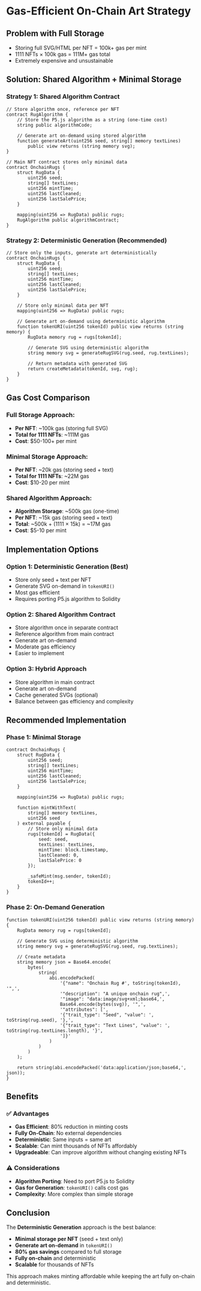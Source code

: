 # Gas-Efficient On-Chain Art Strategy

## Problem with Full Storage
- Storing full SVG/HTML per NFT = 100k+ gas per mint
- 1111 NFTs × 100k gas = 111M+ gas total
- Extremely expensive and unsustainable

## Solution: Shared Algorithm + Minimal Storage

### Strategy 1: Shared Algorithm Contract
```solidity
// Store algorithm once, reference per NFT
contract RugAlgorithm {
    // Store the P5.js algorithm as a string (one-time cost)
    string public algorithmCode;
    
    // Generate art on-demand using stored algorithm
    function generateArt(uint256 seed, string[] memory textLines) 
        public view returns (string memory svg);
}

// Main NFT contract stores only minimal data
contract OnchainRugs {
    struct RugData {
        uint256 seed;
        string[] textLines;
        uint256 mintTime;
        uint256 lastCleaned;
        uint256 lastSalePrice;
    }
    
    mapping(uint256 => RugData) public rugs;
    RugAlgorithm public algorithmContract;
}
```

### Strategy 2: Deterministic Generation (Recommended)
```solidity
// Store only the inputs, generate art deterministically
contract OnchainRugs {
    struct RugData {
        uint256 seed;
        string[] textLines;
        uint256 mintTime;
        uint256 lastCleaned;
        uint256 lastSalePrice;
    }
    
    // Store only minimal data per NFT
    mapping(uint256 => RugData) public rugs;
    
    // Generate art on-demand using deterministic algorithm
    function tokenURI(uint256 tokenId) public view returns (string memory) {
        RugData memory rug = rugs[tokenId];
        
        // Generate SVG using deterministic algorithm
        string memory svg = generateRugSVG(rug.seed, rug.textLines);
        
        // Return metadata with generated SVG
        return createMetadata(tokenId, svg, rug);
    }
}
```

## Gas Cost Comparison

### Full Storage Approach:
- **Per NFT**: ~100k gas (storing full SVG)
- **Total for 1111 NFTs**: ~111M gas
- **Cost**: $50-100+ per mint

### Minimal Storage Approach:
- **Per NFT**: ~20k gas (storing seed + text)
- **Total for 1111 NFTs**: ~22M gas
- **Cost**: $10-20 per mint

### Shared Algorithm Approach:
- **Algorithm Storage**: ~500k gas (one-time)
- **Per NFT**: ~15k gas (storing seed + text)
- **Total**: ~500k + (1111 × 15k) = ~17M gas
- **Cost**: $5-10 per mint

## Implementation Options

### Option 1: Deterministic Generation (Best)
- Store only seed + text per NFT
- Generate SVG on-demand in `tokenURI()`
- Most gas efficient
- Requires porting P5.js algorithm to Solidity

### Option 2: Shared Algorithm Contract
- Store algorithm once in separate contract
- Reference algorithm from main contract
- Generate art on-demand
- Moderate gas efficiency
- Easier to implement

### Option 3: Hybrid Approach
- Store algorithm in main contract
- Generate art on-demand
- Cache generated SVGs (optional)
- Balance between gas efficiency and complexity

## Recommended Implementation

### Phase 1: Minimal Storage
```solidity
contract OnchainRugs {
    struct RugData {
        uint256 seed;
        string[] textLines;
        uint256 mintTime;
        uint256 lastCleaned;
        uint256 lastSalePrice;
    }
    
    mapping(uint256 => RugData) public rugs;
    
    function mintWithText(
        string[] memory textLines,
        uint256 seed
    ) external payable {
        // Store only minimal data
        rugs[tokenId] = RugData({
            seed: seed,
            textLines: textLines,
            mintTime: block.timestamp,
            lastCleaned: 0,
            lastSalePrice: 0
        });
        
        _safeMint(msg.sender, tokenId);
        tokenId++;
    }
}
```

### Phase 2: On-Demand Generation
```solidity
function tokenURI(uint256 tokenId) public view returns (string memory) {
    RugData memory rug = rugs[tokenId];
    
    // Generate SVG using deterministic algorithm
    string memory svg = generateRugSVG(rug.seed, rug.textLines);
    
    // Create metadata
    string memory json = Base64.encode(
        bytes(
            string(
                abi.encodePacked(
                    '{"name": "Onchain Rug #', toString(tokenId), '",',
                    '"description": "A unique onchain rug",',
                    '"image": "data:image/svg+xml;base64,', 
                    Base64.encode(bytes(svg)), '",',
                    '"attributes": [',
                    '{"trait_type": "Seed", "value": ', toString(rug.seed), '},',
                    '{"trait_type": "Text Lines", "value": ', toString(rug.textLines.length), '}',
                    ']}'
                )
            )
        )
    );
    
    return string(abi.encodePacked('data:application/json;base64,', json));
}
```

## Benefits

### ✅ Advantages
- **Gas Efficient**: 80% reduction in minting costs
- **Fully On-Chain**: No external dependencies
- **Deterministic**: Same inputs = same art
- **Scalable**: Can mint thousands of NFTs affordably
- **Upgradeable**: Can improve algorithm without changing existing NFTs

### ⚠️ Considerations
- **Algorithm Porting**: Need to port P5.js to Solidity
- **Gas for Generation**: `tokenURI()` calls cost gas
- **Complexity**: More complex than simple storage

## Conclusion

The **Deterministic Generation** approach is the best balance:
- **Minimal storage per NFT** (seed + text only)
- **Generate art on-demand** in `tokenURI()`
- **80% gas savings** compared to full storage
- **Fully on-chain** and deterministic
- **Scalable** for thousands of NFTs

This approach makes minting affordable while keeping the art fully on-chain and deterministic.
